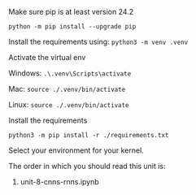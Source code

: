 Make sure pip is at least version 24.2

`python -m pip install --upgrade pip`


Install the requirements using:
`python3 -m venv .venv`

Activate the virtual env

Windows: `.\.venv\Scripts\activate`

Mac: `source ./.venv/bin/activate`

Linux: `source ./.venv/bin/activate`

Install the requirements

`python3 -m pip install -r ./requirements.txt`

Select your environment for your kernel.


The order in which you should read this unit is:
1. unit-8-cnns-rnns.ipynb